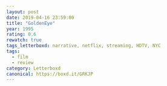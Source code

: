 ```yaml
---
layout: post 
date: 2019-04-16 23:59:00
title: "GoldenEye"
year: 1995
rating: 0.6
rewatch: true
tags_letterboxd: narrative, netflix, streaming, HDTV, NYC
tags:
  - film
  - review
category: Letterboxd
canonical: https://boxd.it/GRKJP
---
```

